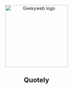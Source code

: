 <p align="center">
  <a href="https://geekyweb.eu.org/">
    <img src="https://github.com/mutasim77/Quotely/assets/96326525/63bd90ae-7da5-45c1-b46c-e711dc56615f" alt="Geekyweb logo" width="200" height="200"/>
  </a>
</p>

<h2 align="center">Quotely</h2>


